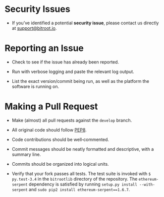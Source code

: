 # Security Issues

* If you’ve identified a potential **security issue**, please contact us
  directly at <support@bitroot.io>.


# Reporting an Issue

* Check to see if the issue has already been reported.

* Run with verbose logging and paste the relevant log output.

* List the exact version/commit being run, as well as the platform the software
  is running on.


# Making a Pull Request

* Make (almost) all pull requests against the `develop` branch.

* All original code should follow [PEP8](https://www.python.org/dev/peps/pep-0008/).

* Code contributions should be well‐commented.

* Commit messages should be neatly formatted and descriptive, with a summary line.

* Commits should be organized into logical units.

* Verify that your fork passes all tests. The test suite is invoked with `$
  py.test-3.4` in the `bitrootlib` directory of the repository. The
`ethereum-serpent` dependency is satisfied by running `setup.py install
--with-serpent` and `sudo pip2 install ethereum-serpent==1.6.7`.
